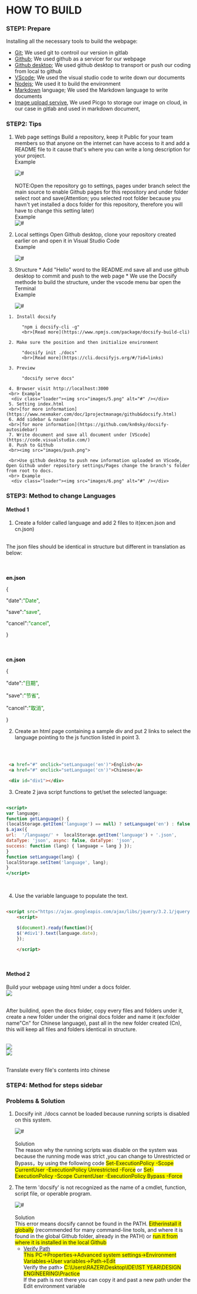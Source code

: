 <!-- How to buil web class/1pm-web.md -->
 # HOW TO BUILD
 ### STEP1: Prepare
   Installing all the necessary tools to build the webpage:

  - [Git](https://git-scm.com/downloads); We used git to controil our version in gitlab
  - [Github](https://github.com/); We used github as a servicer for our webpage
  - [Github desktop](https://desktop.github.com/); We used github desktop to transport or push our coding from local to github
  - [VScode](https://code.visualstudio.com/); We used the visual studio code to write down our documents
  - [Nodejs](https://nodejs.org/en/); We used it to build the environment 
  - [Markdown](https://www.nexmaker.com/doc/1projectmanage/markdown.html) language; We used the Markdown language to write documents
  - [Image upload servive](https://www.nexmaker.com/doc/1projectmanage/imageuploadservice.html), We used Picgo to storage our image on cloud, in our case in gitlab and used in markdown document,
 ### STEP2: Tips
   1. Web page settings
      Build a repository, keep it Public for your team members so that anyone on the internet can have access to it and add a README file to it cause that's where you can write a long description for 
      your project.
      <br>Example
      <div class="loader"><img src="images/1.jpg" alt="#" /></div>
      <br>NOTE:Open the repository go to settings, pages under branch select the main source to enable Github pages for this repository and under folder select root and save(Attention; you selected root folder because you havn't yet installed a docs folder for this repository, therefore you will have to change this setting later)
      <br> Example
      <div class="loader"><img src="images/2.jpg" alt="#" /></div>

   2. Local settings
      Open Github desktop, clone your repository created earlier on and open it in Visual Studio Code
      <br> Example
      <div class="loader"><img src="images/3.png" alt="#" /></div>

   3. Structure
    * Add "Hello" word to the README.md save all and use github desktop to commit and push to the web page
    * We use the Docsify methode to build the structure, under the vscode menu bar open the Terminal
    <br> Example
      <div class="loader"><img src="images/4.png" alt="#" /></div>
     1. Install docsify

          "npm i docsify-cli -g"
          <br>[Read more](https://www.npmjs.com/package/docsify-build-cli)

     2. Make sure the position and then initialize environment
          
          "docsify init ./docs"
          <br>[Read more](https://cli.docsifyjs.org/#/?id=links)

     3. Preview
          
          "docsify serve docs"

     4. Browser visit http://localhost:3000
     <br> Example
      <div class="loader"><img src="images/5.png" alt="#" /></div>
     5. Setting index.html
     <br>[for more information](https://www.nexmaker.com/doc/1projectmanage/github&docsify.html)
     6. Add sidebar & navbar
     <br>[for more information](https://github.com/kn0sky/docsify-autosidebar)
     7. Write document and save all document under [VScode](https://code.visualstudio.com/)
     8. Push to Github
     <br><img src="images/push.png">

     <br>Use github desktop to push new information uploaded on VScode, Open Github under repository settings/Pages change the branch's folder from root to docs.
     <br> Example
      <div class="loader"><img src="images/6.png" alt="#" /></div>

### STEP3: Method to change Languages
#### Method 1
1. Create a folder called language and add 2 files to it(ex:en.json and cn.json)

<br>The json files should be identical in structure but different in translation as below:

<br><h1 style="font-size:1.5vw"><span style="color:black">en.json</span></h1>

{<p>"date":<span style="color:green">"Date"</span>,</p>
<p>"save":<span style="color:green">"save"</span>,</p>
<p>"cancel":<span style="color:green">"cancel"</span>,</p>}

<br><h1 style="font-size:1.5vw"><span style="color:black">cn.json</span></h1>

{<p>"date":<span style="color:green">"日期"</span>,</p>
<p>"save":<span style="color:green">"节省"</span>,</p>
<p>"cancel":<span style="color:green">"取消"</span>,</p>}
 
 <br>
 
2. Create an html page containing a sample div and put 2 links to select the language pointing to the js function listed in point 3.

<br>

```html

 <a href="#" onclick="setLanguage('en')">English</a> 
 <a href="#" onclick="setLanguage('cn')">Chinese</a>

 <div id="div1"></div>

```
3. Create 2 java script functions to get/set the selected language:

```htm 

<script>
var language; 
function getLanguage() {
(localStorage.getItem('language') == null) ? setLanguage('en') : false;
$.ajax({ 
url:  '/language/' +  localStorage.getItem('language') + '.json', 
dataType: 'json', async: false, dataType: 'json', 
success: function (lang) { language = lang } });
}
function setLanguage(lang) {
localStorage.setItem('language', lang);
}
</script>

```
<br>

4. Use the variable language to populate the text.

```html

<script src="https://ajax.googleapis.com/ajax/libs/jquery/3.2.1/jquery.min.js"></script>
    <script>

    $(document).ready(function(){
    $('#div1').text(language.date);
    });

    </script>
``` 
<br>

#### Method 2

Build your webpage using html under a docs folder.
<br><img src="images/docs1.png">

<br>After buildind, open the docs folder, copy every files and folders under it, create a new folder under the original docs folder and name it (ex:folder name"Cn" for Chinese language), past all in the new folder created (Cn), this will keep all files and folders identical in structure.

<p><br><img src="images/docs2.png"><br><img src="images/docs3.png"></p>
<br>Translate every file's contents into chinese 

### STEP4: Method for steps sidebar

 ### Problems & Solution
  1. Docsify init ./docs cannot be loaded because running scripts is disabled on this system.

      <div class="loader"><img src="images/7.jpg" alt="#" /></div>
      <br>Solution
       <br>The reason why the running scripts was disable on the system was because the running mode was strict ,you can change to Unrestricted or Bypass，by using the following code <span style="background-color: #FFFF00">Set-ExecutionPolicy -Scope CurrentUser -ExecutionPolicy Unrestricted -Force</span> or <span style="background-color: #FFFF00">Set-ExecutionPolicy -Scope CurrentUser -ExecutionPolicy Bypass -Force</span>
  2. The term 'docsify' is not recognized as the name of a cmdlet, function, script file, or operable program.

      <div class="loader"><img src="images/8.jpg" alt="#" /></div>
      <br>Solution
       <br>This error means docsify cannot be found in the PATH. <span style="background-color: #FFFF00">Eitherinstall it globally</span> (recommended for many command-line tools, and where it is found in the global Github folder, already in the PATH) or <span style="background-color: #FFFF00">run it from where it is installed in the local Github</span>

     - [Verify Path](https://www.youtube.com/watch?v=pg4t48BPmh8&t=134s)
       <br><span style="background-color: #FFFF00">This PC->Properties->Advanced system settings->Environment Variables->User variables->Path->Edit</span>
       <br>Verify the path> <span style="background-color: #FFFF00">C:\Users\RAZER\Desktop\IDE\1ST YEAR\DESIGN ENGINEERING\Practice</span>
       <br>If the path is not there you can copy it and past a new path under the Edit environment variable
       <br>

  

